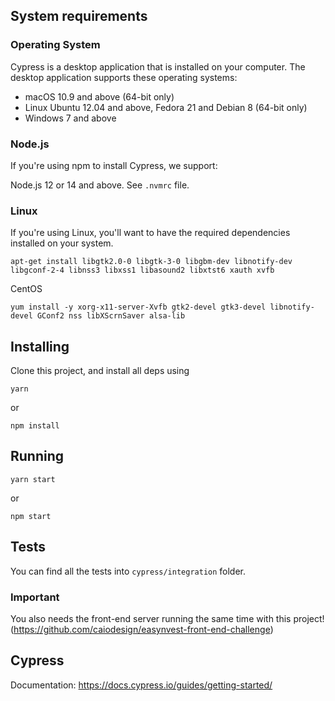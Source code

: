 ## System requirements
### Operating System
Cypress is a desktop application that is installed on your computer. The desktop application supports these operating systems:

- macOS 10.9 and above (64-bit only)
- Linux Ubuntu 12.04 and above, Fedora 21 and Debian 8 (64-bit only)
- Windows 7 and above


### Node.js
If you're using npm to install Cypress, we support:

Node.js 12 or 14 and above. See `.nvmrc` file.

### Linux
If you're using Linux, you'll want to have the required dependencies installed on your system.

```
apt-get install libgtk2.0-0 libgtk-3-0 libgbm-dev libnotify-dev libgconf-2-4 libnss3 libxss1 libasound2 libxtst6 xauth xvfb
```

CentOS
```
yum install -y xorg-x11-server-Xvfb gtk2-devel gtk3-devel libnotify-devel GConf2 nss libXScrnSaver alsa-lib
```

## Installing
Clone this project, and install all deps using
```
yarn 
```
or

```
npm install 
```

## Running
```
yarn start
```
or
```
npm start
```

## Tests
You can find all the tests into `cypress/integration` folder. 

### Important
You also needs the front-end server running the same time with this project! (https://github.com/caiodesign/easynvest-front-end-challenge)


## Cypress
Documentation: https://docs.cypress.io/guides/getting-started/
